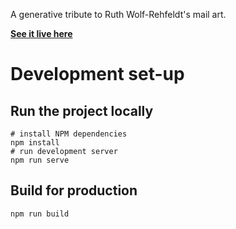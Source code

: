 A generative tribute to Ruth Wolf-Rehfeldt's mail art.

**[See it live here](https://parknarrative.com/ruth/)**

# Development set-up

## Run the project locally

```
# install NPM dependencies
npm install
# run development server
npm run serve
```

## Build for production

`npm run build`
